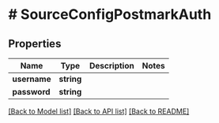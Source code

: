 # # SourceConfigPostmarkAuth

## Properties

Name | Type | Description | Notes
------------ | ------------- | ------------- | -------------
**username** | **string** |  |
**password** | **string** |  |

[[Back to Model list]](../../README.md#models) [[Back to API list]](../../README.md#endpoints) [[Back to README]](../../README.md)
